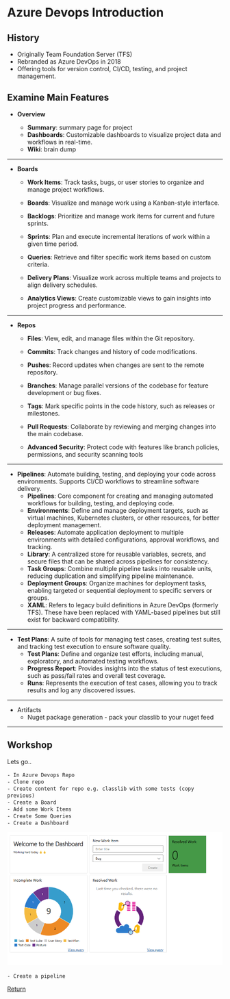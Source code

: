 # Azure Devops Introduction

## History

- Originally Team Foundation Server (TFS)
- Rebranded as Azure DevOps in 2018
- Offering tools for version control, CI/CD, testing, and project management.

## Examine Main Features

- **Overview**

  - **Summary**: summary page for project
  - **Dashboards**: Customizable dashboards to visualize project data and workflows in real-time.
  - **Wiki**: brain dump

---

- **Boards**

  - **Work Items**: Track tasks, bugs, or user stories to organize and manage project workflows.

  - **Boards**: Visualize and manage work using a Kanban-style interface.

  - **Backlogs**: Prioritize and manage work items for current and future sprints.

  - **Sprints**: Plan and execute incremental iterations of work within a given time period.

  - **Queries**: Retrieve and filter specific work items based on custom criteria.

  - **Delivery Plans**: Visualize work across multiple teams and projects to align delivery schedules.

  - **Analytics Views**: Create customizable views to gain insights into project progress and performance.

---

- **Repos**

  - **Files**: View, edit, and manage files within the Git repository.

  - **Commits**: Track changes and history of code modifications.

  - **Pushes**: Record updates when changes are sent to the remote repository.

  - **Branches**: Manage parallel versions of the codebase for feature development or bug fixes.

  - **Tags**: Mark specific points in the code history, such as releases or milestones.

  - **Pull Requests**: Collaborate by reviewing and merging changes into the main codebase.

  - **Advanced Security**: Protect code with features like branch policies, permissions, and security scanning tools

---

- **Pipelines**: Automate building, testing, and deploying your code across environments. Supports CI/CD workflows to streamline software delivery.
  - **Pipelines**: Core component for creating and managing automated workflows for building, testing, and deploying code.
  - **Environments**: Define and manage deployment targets, such as virtual machines, Kubernetes clusters, or other resources, for better deployment management.
  - **Releases**: Automate application deployment to multiple environments with detailed configurations, approval workflows, and tracking.
  - **Library**: A centralized store for reusable variables, secrets, and secure files that can be shared across pipelines for consistency.
  - **Task Groups**: Combine multiple pipeline tasks into reusable units, reducing duplication and simplifying pipeline maintenance.
  - **Deployment Groups**: Organize machines for deployment tasks, enabling targeted or sequential deployment to specific servers or groups.
  - **XAML**: Refers to legacy build definitions in Azure DevOps (formerly TFS). These have been replaced with YAML-based pipelines but still exist for backward compatibility.

---

- **Test Plans**: A suite of tools for managing test cases, creating test suites, and tracking test execution to ensure software quality.
  - **Test Plans**: Define and organize test efforts, including manual, exploratory, and automated testing workflows.
  - **Progress Report**: Provides insights into the status of test executions, such as pass/fail rates and overall test coverage.
  - **Runs**: Represents the execution of test cases, allowing you to track results and log any discovered issues.

---

- Artifacts
  - Nuget package generation - pack your classlib to your nuget feed

---

## Workshop

Lets go..

    - In Azure Devops Repo
    - Clone repo
    - Create content for repo e.g. classlib with some tests (copy previous)
    - Create a Board
    - Add some Work Items
    - Create Some Queries
    - Create a Dashboard

![Azure Dashboard Example](Azure_Dashboard.png)

    - Create a pipeline

[Return](https://github.com/uerbzr/course-devops)
